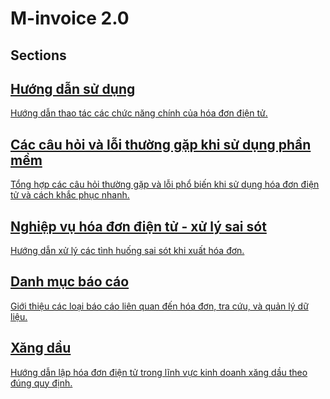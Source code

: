 # M-invoice 2.0

## Sections

<div class="card-grid">

<a class="card" href="../../minvoice2/huong-dan/dang-nhap">
  <div class="card-icon" style="mask-image: url('{{ base_url }}/assets/icons/huong-dan-su-dung.svg');"></div>
  <div>
    <h2 class="card-title">Hướng dẫn sử dụng</h2>
    <p class="card-desc">Hướng dẫn thao tác các chức năng chính của hóa đơn điện tử.</p>
  </div>
</a>

<a class="card" href="./minvoice2/cac-loi-thuong-gap/cac-loi-ky-hoa-don/">
  <div class="card-icon" style="mask-image: url('./assets/icons/cac-loi-thuong-gap.svg');"></div>
  <div>
    <h2 class="card-title">Các câu hỏi và lỗi thường gặp khi sử dụng phần mềm</h2>
    <p class="card-desc">Tổng hợp các câu hỏi thường gặp và lỗi phổ biến khi sử dụng hóa đơn điện tử và cách khắc phục nhanh.</p>
  </div>
</a>

<a class="card" href="./minvoice2/xu-ly-sai-sot/thay-the-hoa-don/">
  <div class="card-icon" style="mask-image: url('./assets/icons/nghiep-vu-sai-sot.svg');"></div>
  <div>
    <h2 class="card-title">Nghiệp vụ hóa đơn điện tử - xử lý sai sót</h2>
    <p class="card-desc">Hướng dẫn xử lý các tình huống sai sót khi xuất hóa đơn.</p>
  </div>
</a>

<a class="card" href="./minvoice2/danh-muc-bao-cao/bao-cao-tong-hop/">
  <div class="card-icon" style="mask-image: url('./assets/icons/bao-cao.svg');"></div>
  <div>
    <h2 class="card-title">Danh mục báo cáo</h2>
    <p class="card-desc">Giới thiệu các loại báo cáo liên quan đến hóa đơn, tra cứu, và quản lý dữ liệu.</p>
  </div>
</a>

<a class="card" href="./minvoice2/xang-dau/huong-dan-xang-dau/">
  <div class="card-icon" style="mask-image: url('./assets/icons/xang-dau.svg');"></div>
  <div>
    <h2 class="card-title">Xăng dầu</h2>
    <p class="card-desc">Hướng dẫn lập hóa đơn điện tử trong lĩnh vực kinh doanh xăng dầu theo đúng quy định.</p>
  </div>
</a>

</div>
